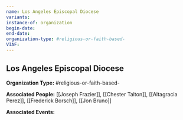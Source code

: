 ```yaml
---
name: Los Angeles Episcopal Diocese
variants: 
instance-of: organization
begin-date: 
end-date: 
organization-type: #religious-or-faith-based-
VIAF: 
---
```

## Los Angeles Episcopal Diocese

**Organization Type:** #religious-or-faith-based-

**Associated People:** [[Joseph Frazier]], [[Chester Talton]], [[Altagracia Perez]], [[Frederick Borsch]], [[Jon Bruno]]

**Associated Events:** 